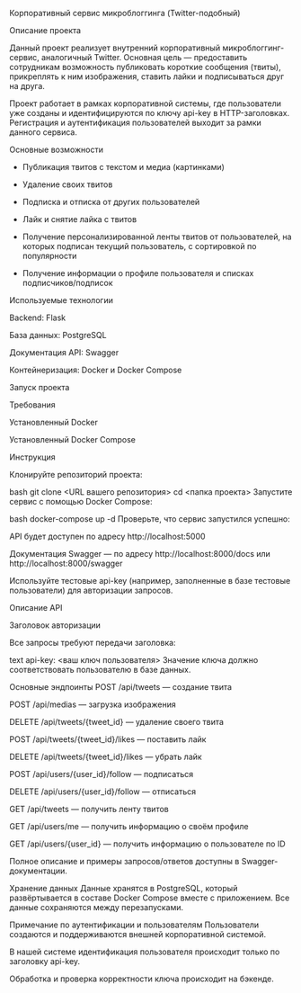 Корпоративный сервис микроблоггинга (Twitter-подобный)

Описание проекта

Данный проект реализует внутренний корпоративный микроблоггинг-сервис, аналогичный Twitter. Основная цель — предоставить сотрудникам возможность публиковать короткие сообщения (твиты), прикреплять к ним изображения, ставить лайки и подписываться друг на друга.

Проект работает в рамках корпоративной системы, где пользователи уже созданы и идентифицируются по ключу api-key в HTTP-заголовках. Регистрация и аутентификация пользователей выходит за рамки данного сервиса.

Основные возможности

- Публикация твитов с текстом и медиа (картинками)

- Удаление своих твитов

- Подписка и отписка от других пользователей

- Лайк и снятие лайка с твитов

- Получение персонализированной ленты твитов от пользователей, на которых подписан текущий пользователь, с сортировкой по популярности

- Получение информации о профиле пользователя и списках подписчиков/подписок

Используемые технологии

Backend: Flask

База данных: PostgreSQL

Документация API: Swagger

Контейнеризация: Docker и Docker Compose

Запуск проекта

Требования

Установленный Docker

Установленный Docker Compose

Инструкция

Клонируйте репозиторий проекта:

bash
git clone <URL вашего репозитория>
cd <папка проекта>
Запустите сервис с помощью Docker Compose:

bash
docker-compose up -d
Проверьте, что сервис запустился успешно:

API будет доступен по адресу http://localhost:5000

Документация Swagger — по адресу http://localhost:8000/docs или http://localhost:8000/swagger

Используйте тестовые api-key (например, заполненные в базе тестовые пользователи) для авторизации запросов.

Описание API

Заголовок авторизации

Все запросы требуют передачи заголовка:

text
api-key: <ваш ключ пользователя>
Значение ключа должно соответствовать пользователю в базе данных.

Основные эндпоинты
POST /api/tweets — создание твита

POST /api/medias — загрузка изображения

DELETE /api/tweets/{tweet_id} — удаление своего твита

POST /api/tweets/{tweet_id}/likes — поставить лайк

DELETE /api/tweets/{tweet_id}/likes — убрать лайк

POST /api/users/{user_id}/follow — подписаться

DELETE /api/users/{user_id}/follow — отписаться

GET /api/tweets — получить ленту твитов

GET /api/users/me — получить информацию о своём профиле

GET /api/users/{user_id} — получить информацию о пользователе по ID

Полное описание и примеры запросов/ответов доступны в Swagger-документации.

Хранение данных
Данные хранятся в PostgreSQL, который развёртывается в составе Docker Compose вместе с приложением. Все данные сохраняются между перезапусками.

Примечание по аутентификации и пользователям
Пользователи создаются и поддерживаются внешней корпоративной системой.

В нашей системе идентификация пользователя происходит только по заголовку api-key.

Обработка и проверка корректности ключа происходит на бэкенде.
